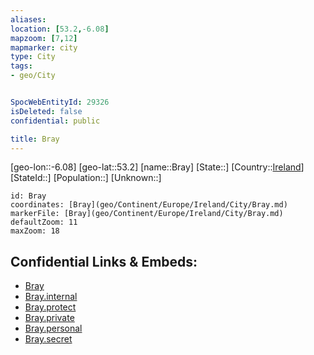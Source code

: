 ```yaml
---
aliases: 
location: [53.2,-6.08]
mapzoom: [7,12] 
mapmarker: city 
type: City
tags:
- geo/City


SpocWebEntityId: 29326
isDeleted: false
confidential: public

title: Bray
---
```

[geo-lon::-6.08]
[geo-lat::53.2]
[name::Bray]
[State::]
[Country::[Ireland](geo/Continent/Europe/Ireland.md)]
[StateId::]
[Population::]
[Unknown::]


```leaflet
id: Bray
coordinates: [Bray](geo/Continent/Europe/Ireland/City/Bray.md)
markerFile: [Bray](geo/Continent/Europe/Ireland/City/Bray.md)
defaultZoom: 11 
maxZoom: 18
```


## Confidential Links & Embeds: 
- [Bray](../../../../../../_public/geo/Continent/Europe/Ireland/City/Bray.md) 
- [Bray.internal](../../../../../../_internal/geo/Continent/Europe/Ireland/City/Bray.internal.md) 
- [Bray.protect](../../../../../../_protect/geo/Continent/Europe/Ireland/City/Bray.protect.md) 
- [Bray.private](../../../../../../_private/geo/Continent/Europe/Ireland/City/Bray.private.md) 
- [Bray.personal](../../../../../../_personal/geo/Continent/Europe/Ireland/City/Bray.personal.md) 
- [Bray.secret](../../../../../../_secret/geo/Continent/Europe/Ireland/City/Bray.secret.md) 
